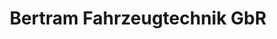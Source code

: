 ---
title: "Bertram Fahrzeugtechnik GbR"
url: /delmenhorst/bertram-fahrzeugtechnik-gbr/
shop: Autowerkstatt
---